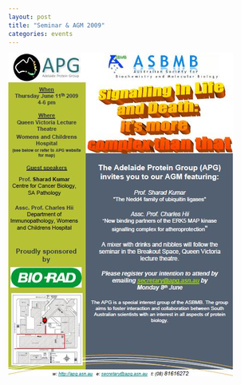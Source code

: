 ```yaml
---
layout: post
title: "Seminar & AGM 2009"
categories: events
---
```


![](/assets/images/2009_seminar.jpg)